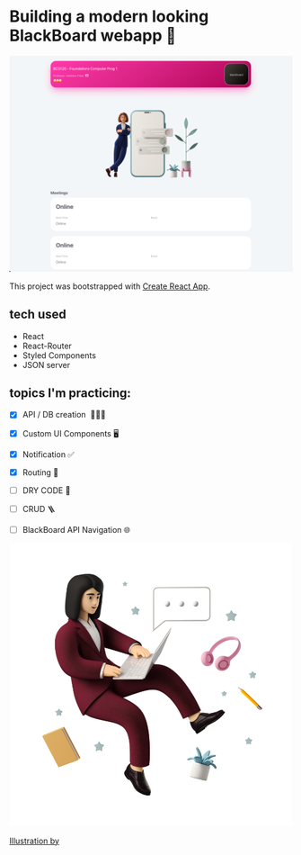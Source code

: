 # Building a modern looking BlackBoard webapp 📝

![picture alt](https://raw.githubusercontent.com/tedtalksbits/modern-blackboard/main/src/images/Screen%20Shot%202021-10-08%20at%204.44.41%20PM.png)

This project was bootstrapped with [Create React App](https://github.com/facebook/create-react-app).

## tech used
 - React 
 - React-Router
 - Styled Components
 - JSON server

 ## topics I'm practicing: 

   - [x] API / DB creation  👨🏿‍💻
   - [x] Custom UI Components 🖥
   - [x] Notification ✅
   - [x] Routing 🔗
   - [ ] DRY CODE 🧼
   - [ ] CRUD 🪜
   - [ ] BlackBoard API Navigation 🌐


![picture alt](https://raw.githubusercontent.com/tedtalksbits/modern-blackboard/main/src/images/business-3d-casual-life-3d-freelancer.png "Illustration by Icons 8 from Ouch!")


[Illustration by](https://icons8.com/illustrations/author/5c07e68d82bcbc0092519bb6 "artwork")